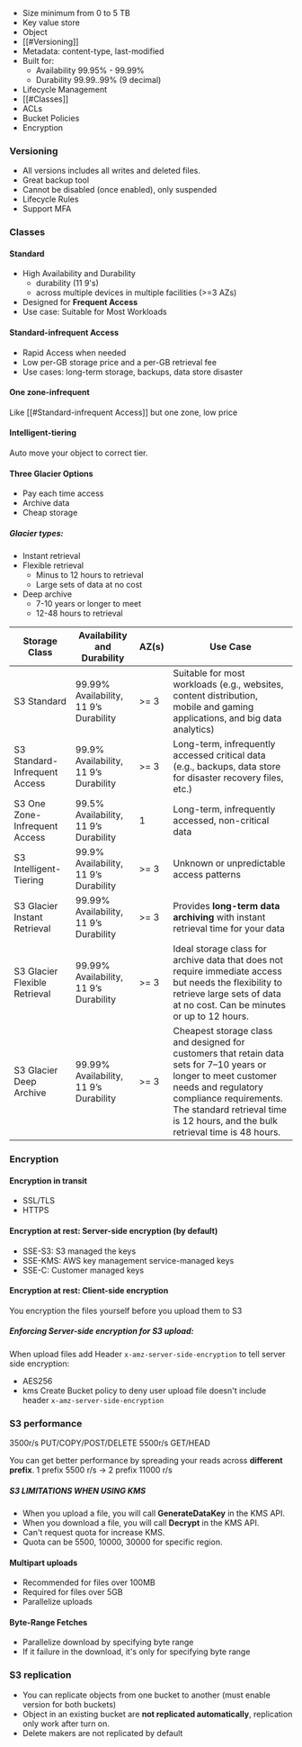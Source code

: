 - Size minimum from 0 to 5 TB 
- Key value store
- Object
- [[#Versioning]]
- Metadata: content-type, last-modified
- Built for:
	- Availability 99.95% - 99.99%
	- Durability 99.99..99% (9 decimal)
- Lifecycle Management
- [[#Classes]]
- ACLs
- Bucket Policies 
- Encryption

### Versioning
- All versions includes all writes and deleted files.
- Great backup tool
- Cannot be disabled (once enabled), only suspended
- Lifecycle Rules
- Support MFA

### Classes
#### Standard
- High Availability and Durability 
	- durability (11 9's)
	- across multiple devices in multiple facilities (>=3 AZs)
- Designed for **Frequent Access**
- Use case: Suitable for Most Workloads
#### Standard-infrequent Access
- Rapid Access when needed
- Low per-GB storage price and a per-GB retrieval fee
- Use cases: long-term storage, backups, data store disaster

#### One zone-infrequent
Like [[#Standard-infrequent Access]] but one zone, low price
#### Intelligent-tiering

Auto move your object to correct tier.
#### Three Glacier Options
- Pay each time access
- Archive data
- Cheap storage

##### Glacier types:
- Instant retrieval
- Flexible retrieval
	- Minus to 12 hours to retrieval
	- Large sets of data at no cost
- Deep archive 
	- 7-10 years or longer to meet 
	- 12-48 hours to retrieval


|**Storage Class**|**Availability and Durability**|**AZ(s)**|**Use Case**|
|---|---|---|---|
|S3 Standard|99.99% Availability, 11 9’s Durability|>= 3|Suitable for most workloads (e.g., websites, content distribution, mobile and gaming applications, and big data analytics)|
|S3 Standard-Infrequent Access|99.9% Availability, 11 9’s Durability|>= 3|Long-term, infrequently accessed critical data (e.g., backups, data store for disaster recovery files, etc.)|
|S3 One Zone-Infrequent Access|99.5% Availability, 11 9’s Durability|1|Long-term, infrequently accessed, non-critical data|
|S3 Intelligent-Tiering|99.9% Availability, 11 9’s Durability|>= 3|Unknown or unpredictable access patterns|
|S3 Glacier Instant Retrieval|99.99% Availability, 11 9’s Durability|>= 3|Provides **long-term data archiving** with instant retrieval time for your data|
|S3 Glacier Flexible Retrieval|99.99% Availability, 11 9’s Durability|>= 3|Ideal storage class for archive data that does not require immediate access but needs the flexibility to retrieve large sets of data at no cost. Can be minutes or up to 12 hours.|
|S3 Glacier Deep Archive|99.99% Availability, 11 9’s Durability|>= 3|Cheapest storage class and designed for customers that retain data sets for 7–10 years or longer to meet customer needs and regulatory compliance requirements. The standard retrieval time is 12 hours, and the bulk retrieval time is 48 hours.|

### Encryption 

#### Encryption in transit
- SSL/TLS
- HTTPS
#### Encryption at rest: Server-side encryption (by default)
- SSE-S3: S3 managed the keys
- SSE-KMS: AWS key management service-managed keys
- SSE-C: Customer managed keys
#### Encryption at rest: Client-side encryption
You encryption the files yourself before you upload them to S3

##### Enforcing Server-side encryption for S3 upload:
When upload files add Header `x-amz-server-side-encryption` to tell server side encryption:
- AES256
- kms
Create Bucket policy to deny user upload file doesn't include header `x-amz-server-side-encryption`

### S3 performance 
3500r/s PUT/COPY/POST/DELETE
5500r/s GET/HEAD

You can get better performance by spreading your reads across **different prefix**.
1 prefix 5500 r/s -> 2 prefix 11000 r/s

##### S3 LIMITATIONS WHEN USING KMS
- When you upload a file, you will call **GenerateDataKey** in the KMS API.
- When you download a file, you will call **Decrypt** in the KMS API.
- Can't request quota for increase KMS.
- Quota can be 5500, 10000, 30000 for specific region.
#### Multipart uploads
- Recommended for files over 100MB
- Required for files over 5GB
- Parallelize uploads
#### Byte-Range Fetches
- Parallelize download by specifying byte range
- If it failure in the download, it's only for specifying byte range
### S3 replication
- You can replicate objects from one bucket to another (must enable version for both buckets)
- Object in an existing bucket are **not replicated automatically**, replication only work after turn on.
- Delete makers are not replicated by default